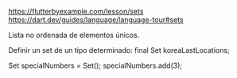https://flutterbyexample.com/lesson/sets
https://dart.dev/guides/language/language-tour#sets

Lista no ordenada de elementos únicos.

Definir un set de un tipo determinado:
final Set<LatLng> koreaLastLocations;

Set<int> specialNumbers = Set();
specialNumbers.add(3);
